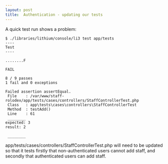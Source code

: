 ```yaml
---
layout: post
title:  Authentication - updating our tests
---
```


A quick test run shows a problem:

	$ ./libraries/lithium/console/li3 test app/tests 
	----
	Test
	----

	........F

	FAIL

	8 / 9 passes
	1 fail and 0 exceptions

	Failed assertion assertEqual.
	 File    : /var/www/staff-rolodex/app/tests/cases/controllers/StaffControllerTest.php
	 Class   : app\tests\cases\controllers\StaffControllerTest
	 Method  : testAdd()
	 Line    : 61
	 ________
	expected: 3
	result: 2

	 ________

app/tests/cases/controllers/StaffControllerTest.php will need to be updated so that it tests firstly that non-authenticated users cannot add staff, and secondly that authenticated users can add staff.
